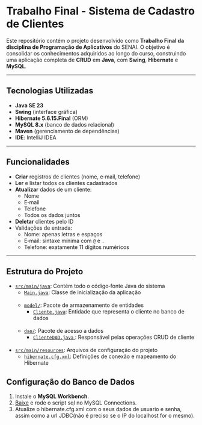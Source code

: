 # Trabalho Final - Sistema de Cadastro de Clientes

Este repositório contém o projeto desenvolvido como **Trabalho Final da disciplina de Programação de Aplicativos** do SENAI. O objetivo é consolidar os conhecimentos adquiridos ao longo do curso, construindo uma aplicação completa de **CRUD** em **Java**, com **Swing**, **Hibernate** e **MySQL**.

---

## Tecnologias Utilizadas

- **Java SE 23**  
- **Swing** (interface gráfica)  
- **Hibernate 5.6.15.Final** (ORM)  
- **MySQL 8.x** (banco de dados relacional)  
- **Maven** (gerenciamento de dependências)  
- **IDE**: IntelliJ IDEA 

---

## Funcionalidades

- **Criar** registros de clientes (nome, e‑mail, telefone)  
- **Ler** e listar todos os clientes cadastrados  
- **Atualizar** dados de um cliente:
  - Nome  
  - E‑mail  
  - Telefone  
  - Todos os dados juntos  
- **Deletar** clientes pelo ID  
- Validações de entrada:
  - Nome: apenas letras e espaços  
  - E‑mail: sintaxe mínima com `@` e `.`  
  - Telefone: exatamente 11 dígitos numéricos  

---

## Estrutura do Projeto

<ul>
  <li>
    <a href = "https://github.com/gabrielsenai-hub/TCD/blob/main/TCD/src/main/java/"><code>src/main/java</code></a>: Contém todo o código‑fonte Java do sistema
    <ul>
      <li>
        <a href = "https://github.com/gabrielsenai-hub/TCD/blob/main/TCD/src/main/java/Main.java"><code>Main.java</code></a>: Classe de inicialização da aplicação
      </li>
	<br>
      <li>
        <a href = "https://github.com/gabrielsenai-hub/TCD/blob/main/TCD/src/main/java/model/"> <code>model/</code></a>: Pacote de armazenamento de entidades
        <ul>
          <li>
            <a href = "https://github.com/gabrielsenai-hub/TCD/blob/main/TCD/src/main/java/model/Cliente.java"><code>Cliente.java</code></a>: Entidade que representa o cliente no banco de dados
          </li>
        </ul>
      </li>
	<br>
      <li>
        <a href = "https://github.com/gabrielsenai-hub/TCD/blob/main/TCD/src/main/java/dao/"> <code>dao/</code></a>: Pacote de acesso a dados
        <ul>
          <li>
            <a = href = "https://github.com/gabrielsenai-hub/TCD/blob/main/TCD/src/main/java/dao/ClienteDAO.java"> <code>ClienteDAO.java</code> </a>: Responsável pelas operações CRUD de cliente
          </li>
        </ul>
      </li>
	<br>
    </ul>
  </li>
  <li>
    <a href ="https://github.com/gabrielsenai-hub/TCD/blob/main/TCD/src/main/resources/"><code>src/main/resources</code></a>: Arquivos de configuração do projeto
    <ul>
      <li>
        <a href = "https://github.com/gabrielsenai-hub/TCD/blob/main/TCD/src/main/resources/hibernate.cfg.xml"> <code>hibernate.cfg.xml</code></a>: Definições de conexão e mapeamento do Hibernate
      </li>
    </ul>
  </li>
</ul>

## Configuração do Banco de Dados

1. Instale o **MySQL Workbench**.
2. [Baixe](https://drive.google.com/file/d/1AJ3VKyzebuCLdL-Li0rcSTVlnPjp0TRc/view?usp=drive_link) e rode o script sql no MySQL Connections.
3. Atualize o hibernate.cfg.xml com o seus dados de usuario e senha, assim como a url JDBC(não é preciso se o IP do localhost for o mesmo).


